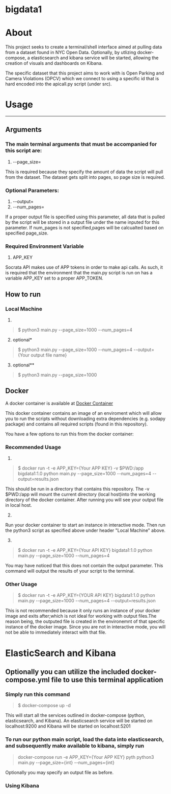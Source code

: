 # bigdata1 

# About
This project seeks to create a terminal/shell interface aimed at pulling data from a dataset found in NYC Open Data.
Optionally, by utlizing docker-compose, a elasticsearch and kibana service will be started, allowing the creation of visuals and dashboards on Kibana.

The specific dataset that this project aims to work with is Open Parking and Camera Violations (OPCV) which we connect to using
a specific id that is hard encoded into the apicall.py script (under src).

# Usage
--------------------------------------------------------------------------------------------------------------------------
## Arguments
### The main terminal arguments that must be accompanied for this script are:
1. --page_size=

This is required because they specify the amount of data the script will pull from the dataset.
The dataset gets split into pages, so page size is required.

### Optional Parameters:
1. --output=
2. --num_pages=

If a proper output file is specified using this parameter, all data that is pulled by the script will be stored
in a output file under the name inputed for this parameter. 
If num_pages is not specified,pages will be calcualted based on specified page_size.

### Required Environment Variable
1. APP_KEY

Socrata API makes use of APP tokens in order to make api calls. As such, it is required that the environment that the 
main.py script is run on has a variable APP_KEY set to a proper APP_TOKEN. 

## How to run
### Local Machine
1. 
> $ python3 main.py --page_size=1000 --num_pages=4 
2. optional*
>$ python3 main.py --page_size=1000 --num_pages=4 --output={Your output file name}
3. optional**
>$ python3 main.py --page_size=1000 

## Docker 
A docker container is available at [Docker Container](https://hub.docker.com/r/tbenthomas/bigdata1)

This docker container contains an image of an enviroment which will allow you to run the scripts without downloading extra
dependencies (e.g. sodapy package) and contains all required scripts (found in this repository).

You have a few options to run this from the docker container:

### Recommended Usage
1.
> $ docker run -t -e APP_KEY={Your APP KEY} -v $PWD:/app bigdata1:1.0 python main.py --page_size=1000 --num_pages=4 --output=results.json

This should be run in a directory that contains this repository. The -v $PWD:/app will mount the current directory (local host)into the working directory of the docker container. After running you will see your output file in local host. 

2. 
Run your docker container to start an instance in interactive mode.
Then run the python3 script as specified above under header "Local Machine" above.

3.
> $ docker run -t -e APP_KEY={Your API KEY} bigdata1:1.0 python main.py --page_size=1000 --num_pages=4 

You may have noticed that this does not contain the output parameter. This command will output the results of your script
to the terminal. 

### Other Usage
> $ docker run -t -e APP_KEY={YOUR API KEY} bigdata1:1.0 python main.py --page_size=1000 --num_pages=4 --output=results.json

This is not recommended because it only runs an instance of your docker image and exits after;which is not ideal for working with output files.The reason being, the outputed file is created in the environemnt of that specific instance of the docker image. Since you are not in interactive mode, you will not be able to immediately interact with that file. 

# ElasticSearch and Kibana
## Optionally you can utilize the included docker-compose.yml file to use this terminal application
### Simply run this command
> $ docker-compose up -d

This will start all the services outlined in docker-compose (python, elasticsearch, and Kibana). An elasticsearch service will be started on localhost:9200 and Kibana will be started on localhost:5201

### To run our python main script, load the data into elasticsearch, and subsequently make available to kibana, simply run

> docker-compose run -e APP_KEY={Your APP KEY} pyth python3 main.py --page_size={int} --num_pages={int}

Optionally you may specify an output file as before. 

### Using Kibana
#### 

